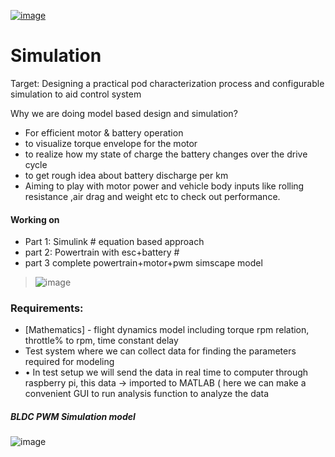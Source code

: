 [![image](https://user-images.githubusercontent.com/34621440/94373930-5ab4e680-00ce-11eb-9140-2131acbb4592.png)](https://utkarshcrazy.github.io/hyperloop/)

# Simulation

Target: Designing a practical pod characterization process and configurable simulation to aid control system

Why we are doing model based design and simulation?
  - For efficient motor & battery operation
  - to visualize torque envelope for the motor
  - to realize how my state of charge the battery changes over the drive cycle
  - to get rough idea about battery discharge per km
  - Aiming to play with motor power and vehicle body inputs like rolling resistance ,air drag and weight etc to check out performance.
  
#### Working on
- Part 1: Simulink  # equation based approach
- part 2: Powertrain with esc+battery #
- part 3 complete powertrain+motor+pwm simscape model
>![image](https://user-images.githubusercontent.com/34621440/94374432-d95f5300-00d1-11eb-999a-608ccc0bb810.png)
### Requirements:
* [Mathematics] - flight dynamics model including torque rpm relation, throttle% to rpm, time constant delay
* Test system where we can collect data for finding the parameters required for modeling <throttle control mode and esc scaling>
* •	In test setup we will send the data in real time to computer through raspberry pi, this data -> imported to MATLAB ( here we can make a convenient GUI to run analysis function to analyze the data 
##### BLDC PWM Simulation model
![image](https://user-images.githubusercontent.com/34621440/94978918-790f4d80-04e5-11eb-8af5-9154268ff075.png)
